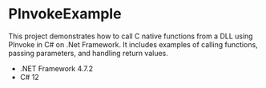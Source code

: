 # PInvokeExample

This project demonstrates how to call C native functions from a DLL using PInvoke in C# on .Net Framework.
It includes examples of calling functions, passing parameters, and handling return values.

- .NET Framework 4.7.2
- C# 12
